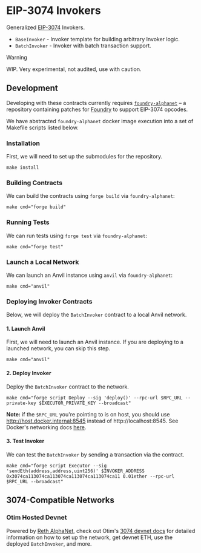 # EIP-3074 Invokers

Generalized [EIP-3074](https://eips.ethereum.org/EIPS/eip-3074) Invokers. 

- `BaseInvoker` - Invoker template for building arbitrary Invoker logic.
- `BatchInvoker` - Invoker with batch transaction support.

> [!WARNING] 
> WIP. Very experimental, not audited, use with caution.

## Development

Developing with these contracts currently requires [`foundry-alphanet`](https://github.com/paradigmxyz/foundry-alphanet) – a repository containing patches for [Foundry](https://github.com/foundry-rs/foundry) to support EIP-3074 opcodes.

We have abstracted `foundry-alphanet` docker image execution into a set of Makefile scripts listed below.

### Installation

First, we will need to set up the submodules for the repository.

```shell
make install
```

### Building Contracts

We can build the contracts using `forge build` via `foundry-alphanet`:

```shell
make cmd="forge build"
```

### Running Tests

We can run tests using `forge test` via `foundry-alphanet`:

```shell
make cmd="forge test"
```

### Launch a Local Network

We can launch an Anvil instance using `anvil` via `foundry-alphanet`:

```shell
make cmd="anvil"
```

### Deploying Invoker Contracts

Below, we will deploy the `BatchInvoker` contract to a local Anvil network.

#### 1. Launch Anvil

First, we will need to launch an Anvil instance. If you are deploying to a launched network, you can skip this step.

```shell
make cmd="anvil"
```

#### 2. Deploy Invoker

Deploy the `BatchInvoker` contract to the network.

```shell
make cmd="forge script Deploy --sig 'deploy()' --rpc-url $RPC_URL --private-key $EXECUTOR_PRIVATE_KEY --broadcast"
```

**Note:** if the `$RPC_URL` you're pointing to is on host, you should use http://host.docker.internal:8545 instead of http://localhost:8545. See Docker's networking docs [here](https://docs.docker.com/desktop/networking/#i-want-to-connect-from-a-container-to-a-service-on-the-host).

#### 3. Test Invoker

We can test the `BatchInvoker` by sending a transaction via the contract.

```shell
make cmd="forge script Executor --sig 'sendEth(address,address,uint256)' $INVOKER_ADDRESS 0x3074ca113074ca113074ca113074ca113074ca11 0.01ether --rpc-url $RPC_URL --broadcast"
```

## 3074-Compatible Networks

### Otim Hosted Devnet

Powered by [Reth AlphaNet](https://github.com/paradigmxyz/alphanet), check out Otim's [3074 devnet docs](https://docs.otim.xyz) for detailed information on how to set up the network, get devnet ETH, use the deployed `BatchInvoker`, and more.


